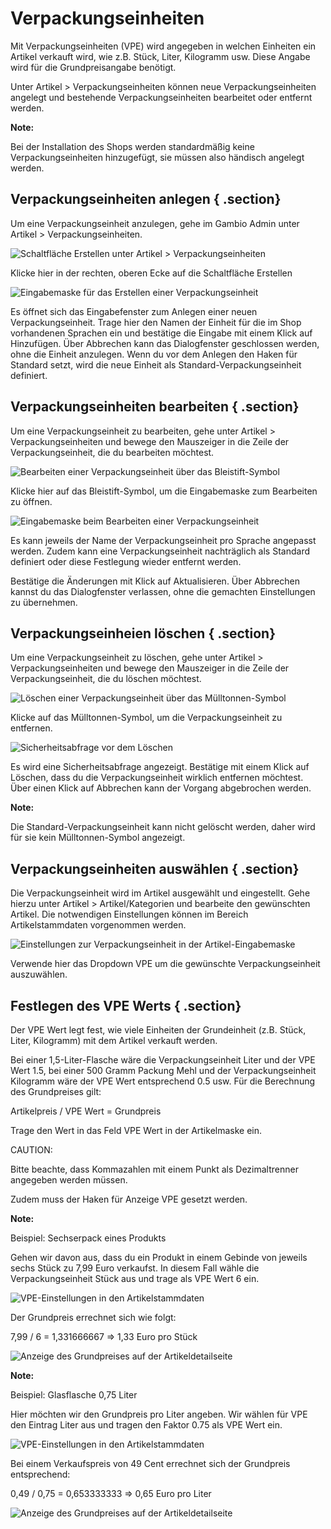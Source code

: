 # Verpackungseinheiten 

Mit Verpackungseinheiten \(VPE\) wird angegeben in welchen Einheiten ein Artikel verkauft wird, wie z.B. Stück, Liter, Kilogramm usw. Diese Angabe wird für die Grundpreisangabe benötigt.

Unter Artikel \> Verpackungseinheiten können neue Verpackungseinheiten angelegt und bestehende Verpackungseinheiten bearbeitet oder entfernt werden.

**Note:**

Bei der Installation des Shops werden standardmäßig keine Verpackungseinheiten hinzugefügt, sie müssen also händisch angelegt werden.

## Verpackungseinheiten anlegen { .section}

Um eine Verpackungseinheit anzulegen, gehe im Gambio Admin unter Artikel \> Verpackungseinheiten.

![](Bilder/vpe/artikel_vpe_erstellen.png "Schaltfläche Erstellen unter Artikel >
        Verpackungseinheiten")

Klicke hier in der rechten, oberen Ecke auf die Schaltfläche Erstellen

![](Bilder/vpe/artikel_vpe_erstellen_maske.png "Eingabemaske für das Erstellen einer Verpackungseinheit")

Es öffnet sich das Eingabefenster zum Anlegen einer neuen Verpackungseinheit. Trage hier den Namen der Einheit für die im Shop vorhandenen Sprachen ein und bestätige die Eingabe mit einem Klick auf Hinzufügen. Über Abbrechen kann das Dialogfenster geschlossen werden, ohne die Einheit anzulegen. Wenn du vor dem Anlegen den Haken für Standard setzt, wird die neue Einheit als Standard-Verpackungseinheit definiert.

## Verpackungseinheiten bearbeiten { .section}

Um eine Verpackungseinheit zu bearbeiten, gehe unter Artikel \> Verpackungseinheiten und bewege den Mauszeiger in die Zeile der Verpackungseinheit, die du bearbeiten möchtest.

![](Bilder/vpe/artikel_vpe_bearbeiten.png "Bearbeiten einer Verpackungseinheit über das
        Bleistift-Symbol")

Klicke hier auf das Bleistift-Symbol, um die Eingabemaske zum Bearbeiten zu öffnen.

![](Bilder/vpe/artikel_vpe_bearbeiten_maske.png "Eingabemaske beim Bearbeiten einer Verpackungseinheit")

Es kann jeweils der Name der Verpackungseinheit pro Sprache angepasst werden. Zudem kann eine Verpackungseinheit nachträglich als Standard definiert oder diese Festlegung wieder entfernt werden.

Bestätige die Änderungen mit Klick auf Aktualisieren. Über Abbrechen kannst du das Dialogfenster verlassen, ohne die gemachten Einstellungen zu übernehmen.

## Verpackungseinheien löschen { .section}

Um eine Verpackungseinheit zu löschen, gehe unter Artikel \> Verpackungseinheiten und bewege den Mauszeiger in die Zeile der Verpackungseinheit, die du löschen möchtest.

![](Bilder/vpe/artikel_vpe_loeschen.png "Löschen einer Verpackungseinheit über das
        Mülltonnen-Symbol")

Klicke auf das Mülltonnen-Symbol, um die Verpackungseinheit zu entfernen.

![](Bilder/vpe/artikel_vpe_loeschen_abfrage.png "Sicherheitsabfrage vor dem Löschen")

Es wird eine Sicherheitsabfrage angezeigt. Bestätige mit einem Klick auf Löschen, dass du die Verpackungseinheit wirklich entfernen möchtest. Über einen Klick auf Abbrechen kann der Vorgang abgebrochen werden.

**Note:**

Die Standard-Verpackungseinheit kann nicht gelöscht werden, daher wird für sie kein Mülltonnen-Symbol angezeigt.

## Verpackungseinheiten auswählen { .section}

Die Verpackungseinheit wird im Artikel ausgewählt und eingestellt. Gehe hierzu unter Artikel \> Artikel/Kategorien und bearbeite den gewünschten Artikel. Die notwendigen Einstellungen können im Bereich Artikelstammdaten vorgenommen werden.

![](Bilder/Abb086_VerpackungseinheitenInDerArtikelEingabemaske.png "Einstellungen zur Verpackungseinheit in der
        Artikel-Eingabemaske")

Verwende hier das Dropdown VPE um die gewünschte Verpackungseinheit auszuwählen.

## Festlegen des VPE Werts { .section}

Der VPE Wert legt fest, wie viele Einheiten der Grundeinheit \(z.B. Stück, Liter, Kilogramm\) mit dem Artikel verkauft werden.

Bei einer 1,5-Liter-Flasche wäre die Verpackungseinheit Liter und der VPE Wert 1.5, bei einer 500 Gramm Packung Mehl und der Verpackungseinheit Kilogramm wäre der VPE Wert entsprechend 0.5 usw. Für die Berechnung des Grundpreises gilt:

Artikelpreis / VPE Wert = Grundpreis

Trage den Wert in das Feld VPE Wert in der Artikelmaske ein.

CAUTION:

Bitte beachte, dass Kommazahlen mit einem Punkt als Dezimaltrenner angegeben werden müssen.

Zudem muss der Haken für Anzeige VPE gesetzt werden.

**Note:**

Beispiel: Sechserpack eines Produkts

Gehen wir davon aus, dass du ein Produkt in einem Gebinde von jeweils sechs Stück zu 7,99 Euro verkaufst. In diesem Fall wähle die Verpackungseinheit Stück aus und trage als VPE Wert 6 ein.

![](Bilder/vpe/vpe_sechserpack_.png "VPE-Einstellungen in den Artikelstammdaten")

Der Grundpreis errechnet sich wie folgt:

7,99 / 6 = 1,331666667 =\> 1,33 Euro pro Stück

![](Bilder/vpe/vpe_sechserpack_artikel_.png "Anzeige des Grundpreises auf der Artikeldetailseite")

**Note:**

Beispiel: Glasflasche 0,75 Liter

Hier möchten wir den Grundpreis pro Liter angeben. Wir wählen für VPE den Eintrag Liter aus und tragen den Faktor 0.75 als VPE Wert ein.

![](Bilder/vpe/vpe_075.png "VPE-Einstellungen in den Artikelstammdaten")

Bei einem Verkaufspreis von 49 Cent errechnet sich der Grundpreis entsprechend:

0,49 / 0,75 = 0,653333333 =\> 0,65 Euro pro Liter

![](Bilder/vpe/vpe_075_artikel_.png "Anzeige des Grundpreises auf der Artikeldetailseite")



